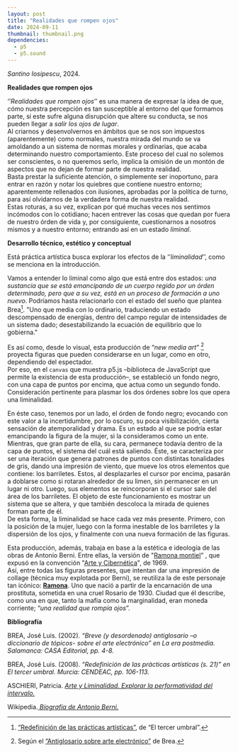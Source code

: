 ```yaml
---
layout: post
title: "Realidades que rompen ojos"
date: 2024-09-11
thumbnail: thumbnail.png
dependencies:
  - p5
  - p5.sound
---
```


<div id="div-sketch">
  <script type="text/javascript" src="sketch.js"></script>
</div>

_Santino Iosipescu_, 2024.

**Realidades que rompen ojos**

‘’_Realidades que rompen ojos_’’ es una manera de expresar la idea de que, cómo nuestra percepción es tan susceptible al entorno del que formamos parte, si este sufre alguna disrupción que altere su conducta, se nos pueden llegar a _salir los ojos de lugar_.
<br>Al criarnos y desenvolvernos en ámbitos que se nos son impuestos (aparentemente) como normales, nuestra mirada del mundo se va amoldando a un sistema de normas morales y ordinarias, que acaba determinando nuestro comportamiento. 
Este proceso del cual no solemos ser conscientes, o no queremos serlo, implica la omisión de un montón de aspectos que no dejan de formar parte de nuestra realidad.<br> 
Basta prestar la suficiente atención, o simplemente ser inoportuno, para entrar en razón y notar los quiebres que contiene nuestro entorno; aparentemente rellenados con ilusiones, aprobadas por la política de turno, para así olvidarnos de la verdadera forma de nuestra realidad.<br>
Estas roturas, a su vez, explican por qué muchas veces nos sentimos incómodos con lo cotidiano; hacen entrever las cosas que quedan por fuera de nuestro órden de vida y, por consiguiente, cuestionarnos a nosotros mismos y a nuestro entorno; entrando así en un estado _liminal_.

**Desarrollo técnico, estético y conceptual**

Está práctica artística busca explorar los efectos de la ‘’_liminalidad_’’, como se menciona en la introducción. 

Vamos a entender lo liminal como algo que está entre dos estados: _una sustancia que se está emancipando de un cuerpo regido por un órden determinado, pero que a su vez, está en un proceso de formación a uno nuevo_.
Podríamos hasta relacionarlo con el estado del sueño que plantea Brea[^1]. "Uno que media con lo ordinario, traduciendo un estado descompensado de energías, dentro del campo regular de intensidades de un sistema dado; desestabilizando la ecuación de equilibrio que lo gobierna."

Es así como, desde lo visual, esta producción de “_new media art_” [^2] proyecta figuras que pueden considerarse en un lugar, como en otro, dependiendo del espectador.<br>
Por eso, en el `canvas` que muestra p5.js –biblioteca de JavaScript que permite la existencia de esta producción–, se estableció un fondo negro, con una capa de puntos por encima, que actua como un segundo fondo. Consideración pertinente para plasmar los dos órdenes sobre los que opera una liminalidad.

En éste caso, tenemos por un lado, el órden de fondo negro; evocando con este valor a la incertidumbre, por lo oscuro, su poca visibilización, cierta sensación de atemporalidad y drama. Es un estado al que se podría estar emancipando la figura de la mujer, si la consideramos como un ente. Mientras, que gran parte de ella, su cara, permanece todavía dentro de la capa de puntos, el sistema del cuál está saliendo.
Éste, se caracteriza por ser una iteración que genera patrones de puntos con distintas tonalidades de gris, dando una impresión de viento, que mueve los otros elementos que contiene: los barriletes. Estos, al desplazarles el cursor por encima, pasarán a doblarse como si rotaran alrededor de su limen, sin permanecer en un lugar ni otro.
Luego, sus elementos se reincorporan si el cursor sale del área de los barriletes. El objeto de este funcionamiento es mostrar un sistema que se altera, y que también descoloca la mirada de quienes forman parte de él.<br>
De esta forma, la liminalidad se hace cada vez más presente. Primero, con la posición de la mujer, luego con la forma inestable de los barriletes y la dispersión de los ojos, y finalmente con una nueva formación de las figuras.

Esta producción, además, trabaja en base a la estética e ideología de las obras de Antonio Berni. Entre ellas, la versión de "[Ramona montiel](https://blogger.googleusercontent.com/img/b/R29vZ2xl/AVvXsEgSvybrEM0Wpw8zvrTHSutpDowh0TkclqbKo5E_JRmP4wuzV3zcGMfzqqVMe0gRcm7LxRm9AJR2_5jiC4HhMFLAjvAjxljDKcPkIOshS3_HCEV-MtCIDLCfIs1ERWjgw3yijeUrJw/s1600/Berni_Arte_y_cibern%C3%A9tica_1969_Cayc.JPG)”
, que expusó en la convención "[Arte y Cibernética](https://jazminadler.com.ar/wp-content/uploads/2021/03/2020-El-Centro-de-Arte-y-Comunicacio%CC%81n.pdf)", de 1969.<br>
Así, entre todas las figuras presentes, que intentan dar una impresión de collage (técnica muy explotada por Berni), se reutiliza la de este personaje tan icónico: **[Ramona](https://una.edu.ar/muestras/la-carcova/berni/)**.
Uno que nació a partir de la encarnación de una prostituta, sometida en una cruel Rosario de 1930. Ciudad que él describe, como una en que, tanto la mafia como la marginalidad, eran moneda corriente; “_una realidad que rompía ojos_”.

[^1]: [“Redefinición de las prácticas artísticas”](https://drive.google.com/file/d/1sGuNu4Crh8TqQi_8M8-r4bziiHRVxr9j/view), de “El tercer umbral”.

[^2]: Según el [“Antiglosario sobre arte electrónico”](https://drive.google.com/file/d/1yNq3gtJe9icbwgEwUv7rLzRk1KDb4iev/view) de Brea. 


**Bibliografía**

BREA, José Luis. (2002). _“Breve (y desordenado) antiglosario –o diccionario de tópicos- sobre el arte electrónico” en La era postmedia. Salamanca: CASA Editorial, pp. 4-8._

BREA, José Luis. (2008). _“Redefinición de las prácticas artísticas (s. 21)” en El tercer umbral. Murcia: CENDEAC, pp. 106-113._

ASCHIERI, Patricia. [_Arte y Liminalidad. Explorar la performatividad del intervalo._](http://eventosacademicos.filo.uba.ar/index.php/JAL/JAL/paper/view/5069/3017)

Wikipedia.[ _Bíografía de Antonio Berni._](https://es.wikipedia.org/wiki/Antonio_Berni)

